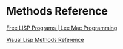# Methods Reference

[Free LISP Programs | Lee Mac Programming](http://www.lee-mac.com/programs.html)

[Visual Lisp Methods Reference](https://www.afralisp.net/archive/methods/methods_ref.htm)